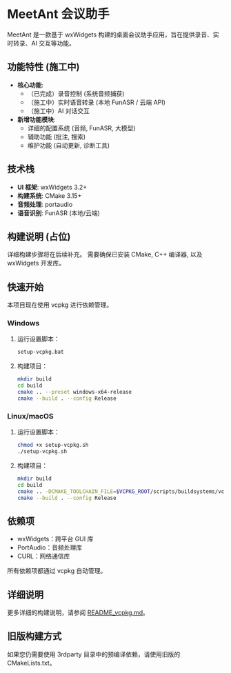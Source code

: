 # MeetAnt 会议助手

MeetAnt 是一款基于 wxWidgets 构建的桌面会议助手应用，旨在提供录音、实时转录、AI 交互等功能。

## 功能特性 (施工中)

- **核心功能**:
    - （已完成）录音控制 (系统音频捕获)
    - （施工中）实时语音转录 (本地 FunASR / 云端 API)
    - （施工中）AI 对话交互
- **新增功能模块**:
    - 详细的配置系统 (音频, FunASR, 大模型)
    - 辅助功能 (批注, 搜索)
    - 维护功能 (自动更新, 诊断工具)

## 技术栈

- **UI 框架**: wxWidgets 3.2+
- **构建系统**: CMake 3.15+
- **音频处理**: portaudio
- **语音识别**: FunASR (本地/云端)

## 构建说明 (占位)

详细构建步骤将在后续补充。
需要确保已安装 CMake, C++ 编译器, 以及 wxWidgets 开发库。

## 快速开始

本项目现在使用 vcpkg 进行依赖管理。

### Windows

1. 运行设置脚本：
   ```bash
   setup-vcpkg.bat
   ```

2. 构建项目：
   ```bash
   mkdir build
   cd build
   cmake .. --preset windows-x64-release
   cmake --build . --config Release
   ```

### Linux/macOS

1. 运行设置脚本：
   ```bash
   chmod +x setup-vcpkg.sh
   ./setup-vcpkg.sh
   ```

2. 构建项目：
   ```bash
   mkdir build
   cd build
   cmake .. -DCMAKE_TOOLCHAIN_FILE=$VCPKG_ROOT/scripts/buildsystems/vcpkg.cmake
   cmake --build . --config Release
   ```

## 依赖项

- wxWidgets：跨平台 GUI 库
- PortAudio：音频处理库
- CURL：网络通信库

所有依赖项都通过 vcpkg 自动管理。

## 详细说明

更多详细的构建说明，请参阅 [README_vcpkg.md](README_vcpkg.md)。

## 旧版构建方式

如果您仍需要使用 3rdparty 目录中的预编译依赖，请使用旧版的 CMakeLists.txt。 